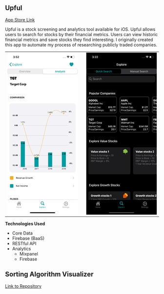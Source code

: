 ## Upful
[App Store Link](https://apps.apple.com/us/app/upful/id1447909027)

Upful is a stock screening and analytics tool available for iOS. Upful allows users to search for stocks by their financial metrics. Users can view historic financial metrics and save stocks they find interesting. I originally created this app to automate my process of researching publicly traded companies. 

|         |            |   |
| ------------- |:-------------:| -----:|
|  <img src="/screenshots/TGTAnalysis.png"  width="260" height="532"> | <a href="https://imgflip.com/gif/3j1qe8"><img src="https://i.imgflip.com/3j1qe8.gif" title=""/></a>  | <img src="/screenshots/ExploreFeed.png"  width="260" height="532">|

**Technologies Used**
- Core Data
- Firebase (BaaS)
- RESTful API
- Analytics
  - Mixpanel
  - Firebase


## Sorting Algorithm Visualizer
[Link to Repository](https://github.com/syanik94/Swift-Sorting-Visualizer)


